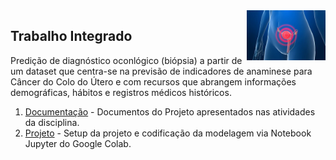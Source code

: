 <img src="/zImagens/CervicalCancer.jpg" align="right" width="25%" height="25%"/>

## Trabalho Integrado
Predição de diagnóstico oconlógico (biópsia) a partir de um dataset que centra-se na previsão de indicadores de anaminese para Câncer do Colo do Útero e com recursos que abrangem informações demográficas, hábitos e registros médicos históricos.

1. [Documentação](01-Documentacao) - Documentos do Projeto apresentados nas atividades da disciplina.
2. [Projeto](02-Projeto) - Setup da projeto e codificação da modelagem via Notebook Jupyter do Google Colab.

